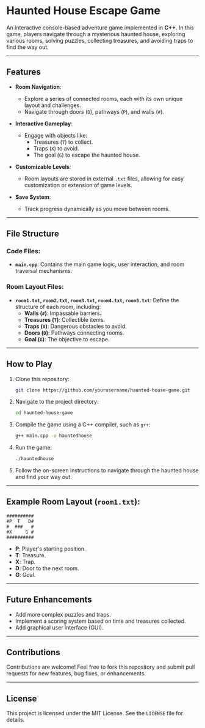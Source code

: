 # Haunted House Escape Game

An interactive console-based adventure game implemented in **C++**. In this game, players navigate through a mysterious haunted house, exploring various rooms, solving puzzles, collecting treasures, and avoiding traps to find the way out.

---

## Features

- **Room Navigation**: 
  - Explore a series of connected rooms, each with its own unique layout and challenges.
  - Navigate through doors (`D`), pathways (`P`), and walls (`#`).

- **Interactive Gameplay**: 
  - Engage with objects like:
    - Treasures (`T`) to collect.
    - Traps (`X`) to avoid.
    - The goal (`G`) to escape the haunted house.

- **Customizable Levels**: 
  - Room layouts are stored in external `.txt` files, allowing for easy customization or extension of game levels.

- **Save System**: 
  - Track progress dynamically as you move between rooms.

---

## File Structure

### Code Files:
- **`main.cpp`**: Contains the main game logic, user interaction, and room traversal mechanisms.

### Room Layout Files:
- **`room1.txt`, `room2.txt`, `room3.txt`, `room4.txt`, `room5.txt`**: Define the structure of each room, including:
  - **Walls (`#`)**: Impassable barriers.
  - **Treasures (`T`)**: Collectible items.
  - **Traps (`X`)**: Dangerous obstacles to avoid.
  - **Doors (`D`)**: Pathways connecting rooms.
  - **Goal (`G`)**: The objective to escape.

---

## How to Play

1. Clone this repository:
   ```bash
   git clone https://github.com/yourusername/haunted-house-game.git
   ```

2. Navigate to the project directory:
   ```bash
   cd haunted-house-game
   ```

3. Compile the game using a C++ compiler, such as `g++`:
   ```bash
   g++ main.cpp -o hauntedhouse
   ```

4. Run the game:
   ```bash
   ./hauntedhouse
   ```

5. Follow the on-screen instructions to navigate through the haunted house and find your way out.

---

## Example Room Layout (`room1.txt`):
```
##########
#P  T   D#
#  ###   #
#X     G #
##########
```
- **P**: Player's starting position.
- **T**: Treasure.
- **X**: Trap.
- **D**: Door to the next room.
- **G**: Goal.

---

## Future Enhancements

- Add more complex puzzles and traps.
- Implement a scoring system based on time and treasures collected.
- Add graphical user interface (GUI).

---

## Contributions

Contributions are welcome! Feel free to fork this repository and submit pull requests for new features, bug fixes, or enhancements.

---

## License

This project is licensed under the MIT License. See the `LICENSE` file for details.
